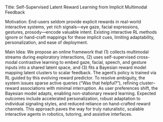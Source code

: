 Title: Self-Supervised Latent Reward Learning from Implicit Multimodal Feedback

Motivation: End-users seldom provide explicit rewards in real-world interactive systems, yet rich signals—eye gaze, facial expressions, gestures, prosody—encode valuable intent. Existing interactive RL methods ignore or hand-craft mappings for these implicit cues, limiting adaptability, personalization, and ease of deployment.

Main Idea: We propose an online framework that (1) collects multimodal streams during exploratory interactions, (2) uses self-supervised cross-modal contrastive learning to embed gaze, facial, speech, and gesture inputs into a shared latent space, and (3) fits a Bayesian reward model mapping latent clusters to scalar feedback. The agent’s policy is trained via RL guided by this evolving reward predictor. To resolve ambiguity, the system issues sparse active queries (“Was that helpful?”), refining cluster–reward associations with minimal interruption. As user preferences shift, the Bayesian model adapts, enabling non-stationary reward learning. Expected outcomes include accelerated personalization, robust adaptation to individual signaling styles, and reduced reliance on hand-crafted reward channels. This approach paves the way for truly naturalistic, scalable interactive agents in robotics, tutoring, and assistive interfaces.